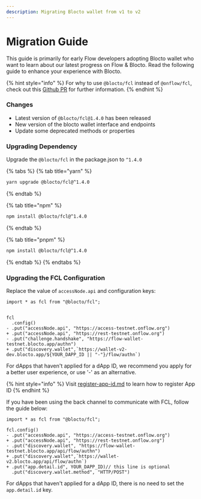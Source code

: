 ```yaml
---
description: Migrating Blocto wallet from v1 to v2
---
```


# Migration Guide

This guide is primarily for early Flow developers adopting Blocto wallet who want to learn about our latest progress on Flow & Blocto. Read the following guide to enhance your experience with Blocto.

{% hint style="info" %}
For why to use `@blocto/fcl` instead of `@onflow/fcl`, check out this [Github PR](https://github.com/onflow/fcl-js/pull/1679) for further information.
{% endhint %}

### Changes

* Latest version of `@blocto/fcl@1.4.0` has been released
* New version of the blocto wallet interface and endpoints
* Update some deprecated methods or properties

### Upgrading Dependency

Upgrade the `@blocto/fcl` in the package.json to `^1.4.0`

{% tabs %}
{% tab title="yarn" %}
```bash
yarn upgrade @blocto/fcl@^1.4.0
```
{% endtab %}

{% tab title="npm" %}
```bash
npm install @blocto/fcl@^1.4.0
```
{% endtab %}

{% tab title="pnpm" %}
```bash
npm install @blocto/fcl@^1.4.0
```
{% endtab %}
{% endtabs %}

### Upgrading the FCL Configuration

Replace the value of `accessNode.api` and configuration keys:

```git
import * as fcl from "@blocto/fcl";


fcl
  .config()
- .put("accessNode.api", "https://access-testnet.onflow.org")
+ .put("accessNode.api", "https://rest-testnet.onflow.org")
- .put("challenge.handshake", "https://flow-wallet-testnet.blocto.app/authn")
+ .put("discovery.wallet",`https://wallet-v2-dev.blocto.app/${YOUR_DAPP_ID || "-"}/flow/authn`)
```

For dApps that haven't applied for a dApp ID, we recommend you apply for a better user experience, or use '-' as an alternative.

{% hint style="info" %}
Visit [register-app-id.md](../../register-app-id.md "mention") to learn how to register App ID
{% endhint %}

If you have been using the back channel to communicate with FCL, follow the guide below:

```git
import * as fcl from "@blocto/fcl";

fcl.config()
- .put("accessNode.api", "https://access-testnet.onflow.org")
+ .put("accessNode.api", "https://rest-testnet.onflow.org")
- .put("discovery.wallet", "https://flow-wallet-testnet.blocto.app/api/flow/authn")
+ .put("discovery.wallet",`https://wallet-v2.blocto.app/api/flow/authn`)
+ .put("app.detail.id", YOUR_DAPP_ID)// this line is optional
  .put("discovery.wallet.method", "HTTP/POST")
```

For dApps that haven't applied for a dApp ID, there is no need to set the `app.detail.id` key.
